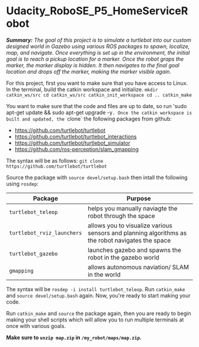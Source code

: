 # Udacity_RoboSE_P5_HomeServiceRobot

_**Summary:** The goal of this project is to simulate a turtlebot into our custom designed world in Gazebo using various ROS packages to spawn, localize, map, and navigate. Once everything is set up in the environment, the initial goal is to reach a pickup location for a marker. Once the robot graps the marker, the marker display is hidden. It then navigates to the final goal location and drops off the marker, making the marker visible again._

For this project, first you want to make sure that you have access to Linux. In the terminal, build the catkin workspace and initialize.
`mkdir catkin_ws/src
cd catkin_ws/src
catkin_init_workspace
cd ..
catkin_make`

You want to make sure that the code and files are up to date, so run 'sudo apt-get update && sudo apt-get upgrade -y`. Once the catkin workspace is built and updated, the `clone` the following packages from github:
- https://github.com/turtlebot/turtlebot
- https://github.com/turtlebot/turtlebot_interactions
- https://github.com/turtlebot/turtlebot_simulator
- https://github.com/ros-perception/slam_gmapping

The syntax will be as follows:
`git clone https://github.com/turtlebot/turtlebot`

Source the package with `source devel/setup.bash` then intall the following using `rosdep`:

Package | Purpose
--------|--------
`turtlebot_teleop` | helps you manually naviagte the robot through the space
`turtlebot_rviz_launchers` | allows you to visualize various sensors and planning algorithms as the robot navigates the space
`turtlebot_gazebo` | launches gazebo and spawns the robot in the gazebo world
`gmapping` | allows autonomous naviation/ SLAM in the world

The syntax will be `rosdep -i install turtlebot_teleop`. Run `catkin_make` and `source devel/setup.bash` again. Now, you're ready to start making your code.

Run `catkin_make` and `source` the package again, then you are ready to begin making your shell scripts which will allow you to run multiple terminals at once with various goals.

**Make sure to `unzip map.zip` in `/my_robot/maps/map.zip`.**
